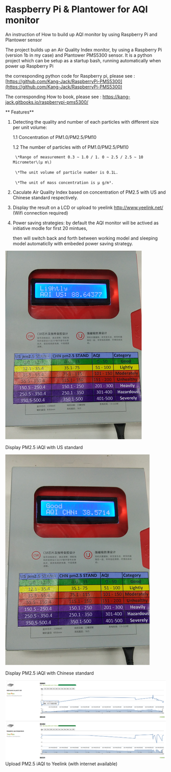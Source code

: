 # Raspberry Pi & Plantower for AQI monitor

An instruction of How to build up AQI monitor by using Raspberry Pi and Plantower sensor

The project builds up an Air Quality Index monitor, by using a Raspberry Pi \(version 1b in my case\) and Plantower PMS5300 sensor.
 It is a python project which can be setup as a startup bash, running automatically when power up Raspberry Pi 

the corresponding python code for Raspberry pi, please see : [https://github.com/Kang-Jack/RaspberryPi-PMS5300](https://github.com/Kang-Jack/RaspberryPi-PMS5300)

The corresponding How to book, please see : https://kang-jack.gitbooks.io/raspberrypi-pms5300/

** Features** 

  1. Detecting the quality and number of each particles with different size per unit volume:

      1.1 Concentration of PM1.0/PM2.5/PM10 
   

      1.2 The number of particles with of PM1.0/PM2.5/PM10  

          \*Range of measurement 0.3 ~ 1.0 / 1. 0 ~ 2.5 / 2.5 ~ 10 Micrometer\(μ m\)

          \*The unit volume of particle number is 0.1L. 

          \*The unit of mass concentration is μ g/m³.

  2. Caculate Air Quality Index based on concentration of PM2.5 with US and Chinese standard respectively.

  3. Display the result on a LCD or upload to yeelink http://www.yeelink.net/ \(Wifi connection required\)

  4. Power saving strategies: by default the AQI monitor will be actived as initiative modle for first 20 mintues, 

     then will switch back and forth between working model and sleeping model automaticlly with embeded power saving strategy. 





![](/assets/2.png)

Display  PM2.5 iAQI with US standard

![](/assets/3.png)

Display  PM2.5 iAQI with Chinese standard

![](/assets/yeelink.png)Upload PM2.5 iAQI to Yeelink \(with internet available\)


